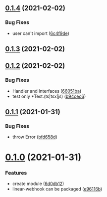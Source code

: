 ## [0.1.4](https://github.com/korosuke613/linear-webhook/compare/v0.1.3...v0.1.4) (2021-02-02)


### Bug Fixes

* user can't import ([6c4f9de](https://github.com/korosuke613/linear-webhook/commit/6c4f9dedf6e45295a9727b950352c88ded389c9e))



## [0.1.3](https://github.com/korosuke613/linear-webhook/compare/v0.1.2...v0.1.3) (2021-02-02)



## [0.1.2](https://github.com/korosuke613/linear-webhook/compare/v0.1.1...v0.1.2) (2021-02-02)


### Bug Fixes

* Handler and Interfaces ([66051ba](https://github.com/korosuke613/linear-webhook/commit/66051ba45946ed09d7979a428d3df46aaa212cfb))
* test only *Test.(ts|tsx|js) ([b94cec6](https://github.com/korosuke613/linear-webhook/commit/b94cec610c5f69242a3257c9ad555a4b9a27b844))



## [0.1.1](https://github.com/korosuke613/linear-webhook/compare/v0.1.0...v0.1.1) (2021-01-31)


### Bug Fixes

* throw Error ([bfd658d](https://github.com/korosuke613/linear-webhook/commit/bfd658de843aa00b1303861ce400893659cd87ab))



# [0.1.0](https://github.com/korosuke613/linear-webhook/compare/v0.0.1...v0.1.0) (2021-01-31)


### Features

* create module ([6d0db12](https://github.com/korosuke613/linear-webhook/commit/6d0db12561c8a68126d5cbdbe1fd300471150351))
* linear-webhook can be packaged ([e96116b](https://github.com/korosuke613/linear-webhook/commit/e96116b0500acd7b0e2e00d027393c409e663760))

